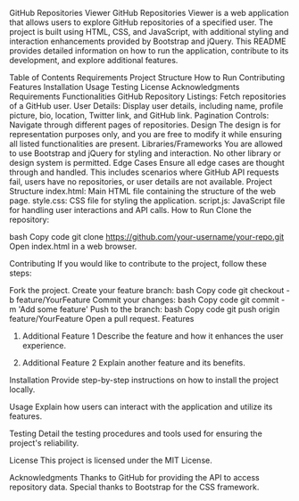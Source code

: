 GitHub Repositories Viewer
GitHub Repositories Viewer is a web application that allows users to explore GitHub repositories of a specified user. The project is built using HTML, CSS, and JavaScript, with additional styling and interaction enhancements provided by Bootstrap and jQuery. This README provides detailed information on how to run the application, contribute to its development, and explore additional features.

Table of Contents
Requirements
Project Structure
How to Run
Contributing
Features
Installation
Usage
Testing
License
Acknowledgments
Requirements
Functionalities
GitHub Repository Listings: Fetch repositories of a GitHub user.
User Details: Display user details, including name, profile picture, bio, location, Twitter link, and GitHub link.
Pagination Controls: Navigate through different pages of repositories.
Design
The design is for representation purposes only, and you are free to modify it while ensuring all listed functionalities are present.
Libraries/Frameworks
You are allowed to use Bootstrap and jQuery for styling and interaction.
No other library or design system is permitted.
Edge Cases
Ensure all edge cases are thought through and handled. This includes scenarios where GitHub API requests fail, users have no repositories, or user details are not available.
Project Structure
index.html: Main HTML file containing the structure of the web page.
style.css: CSS file for styling the application.
script.js: JavaScript file for handling user interactions and API calls.
How to Run
Clone the repository:

bash
Copy code
git clone https://github.com/your-username/your-repo.git
Open index.html in a web browser.

Contributing
If you would like to contribute to the project, follow these steps:

Fork the project.
Create your feature branch:
bash
Copy code
git checkout -b feature/YourFeature
Commit your changes:
bash
Copy code
git commit -m 'Add some feature'
Push to the branch:
bash
Copy code
git push origin feature/YourFeature
Open a pull request.
Features
1. Additional Feature 1
Describe the feature and how it enhances the user experience.

2. Additional Feature 2
Explain another feature and its benefits.

Installation
Provide step-by-step instructions on how to install the project locally.

Usage
Explain how users can interact with the application and utilize its features.

Testing
Detail the testing procedures and tools used for ensuring the project's reliability.

License
This project is licensed under the MIT License.

Acknowledgments
Thanks to GitHub for providing the API to access repository data.
Special thanks to Bootstrap for the CSS framework.
